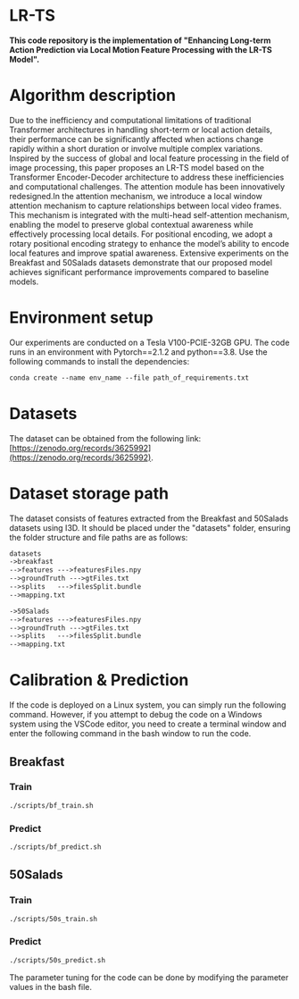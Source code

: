 # LR-TS
**This code repository is the implementation of "Enhancing Long-term Action Prediction via Local Motion Feature Processing with the LR-TS Model".**
# Algorithm description
Due to the inefficiency and computational limitations of traditional Transformer architectures in handling short-term or local action details, their performance can be significantly affected when actions change rapidly within a short duration or involve multiple complex variations. Inspired by the success of global and local feature processing in the field of image processing, this paper proposes an LR-TS model based on the Transformer Encoder-Decoder architecture to address these inefficiencies and computational challenges. 
The attention module has been innovatively redesigned.In the attention mechanism, we introduce a local window attention mechanism to capture relationships between local video frames. This mechanism is integrated with the multi-head self-attention mechanism, enabling the model to preserve global contextual awareness while effectively processing local details. For positional encoding, we adopt a rotary positional encoding strategy to enhance the model’s ability to encode local features and improve spatial awareness.
Extensive experiments on the Breakfast and 50Salads datasets demonstrate that our proposed model achieves significant performance improvements compared to baseline models.
# Environment setup
Our experiments are conducted on a Tesla V100-PCIE-32GB GPU.
The code runs in an environment with Pytorch==2.1.2 and python==3.8. Use the following commands to install the dependencies:
   ```txt
   conda create --name env_name --file path_of_requirements.txt
   ```
# Datasets
The dataset can be obtained from the following link: [https://zenodo.org/records/3625992](https://zenodo.org/records/3625992).
# Dataset storage path
The dataset consists of features extracted from the Breakfast and 50Salads datasets using I3D. It should be placed under the "datasets" folder, ensuring the folder structure and file paths are as follows:
   ```txt
   datasets
   ->breakfast
   -->features --->featuresFiles.npy
   -->groundTruth --->gtFiles.txt
   -->splits   --->filesSplit.bundle
   -->mapping.txt

   ->50Salads
   -->features --->featuresFiles.npy
   -->groundTruth --->gtFiles.txt
   -->splits   --->filesSplit.bundle
   -->mapping.txt
   ```
#  Calibration & Prediction
If the code is deployed on a Linux system, you can simply run the following command. 
However, if you attempt to debug the code on a Windows system using the VSCode editor, you need to create a terminal window and enter the following command in the bash window to run the code.
## Breakfast
### Train
   ```txt
   ./scripts/bf_train.sh 
   ```
### Predict
   ```txt
   ./scripts/bf_predict.sh 
   ```
## 50Salads
### Train
   ```txt
   ./scripts/50s_train.sh 
   ```
### Predict
   ```txt
   ./scripts/50s_predict.sh 
   ```
The parameter tuning for the code can be done by modifying the parameter values in the bash file.
